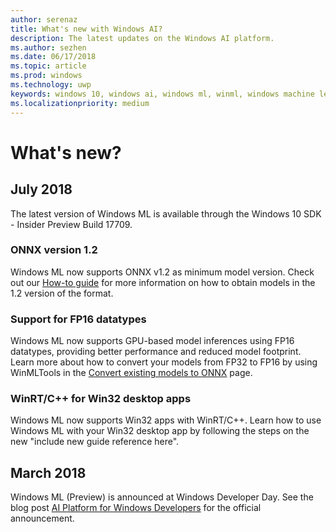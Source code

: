 ```yaml
---
author: serenaz
title: What's new with Windows AI?
description: The latest updates on the Windows AI platform.
ms.author: sezhen
ms.date: 06/17/2018
ms.topic: article
ms.prod: windows
ms.technology: uwp
keywords: windows 10, windows ai, windows ml, winml, windows machine learning
ms.localizationpriority: medium
---
```


# What's new?

## July 2018

The latest version of Windows ML is available through the Windows 10 SDK - Insider Preview Build 17709.

### ONNX version 1.2

Windows ML now supports ONNX v1.2 as minimum model version. Check out our [How-to guide](how-to.md) for more information on how to obtain models in the 1.2 version of the format.

### Support for FP16 datatypes

Windows ML now supports GPU-based model inferences using FP16 datatypes, providing better performance and reduced model footprint. Learn more about how to convert your models from FP32 to FP16 by using WinMLTools in the [Convert existing models to ONNX](conversion-samples.md) page.

### WinRT/C++ for Win32 desktop apps

Windows ML now supports Win32 apps with WinRT/C++. Learn how to use Windows ML with your Win32 desktop app by following the steps on the new "include new guide reference here".

## March 2018

Windows ML (Preview) is announced at Windows Developer Day. See the blog post [AI Platform for Windows Developers](https://blogs.windows.com/buildingapps/2018/03/07/ai-platform-windows-developers) for the official announcement.
